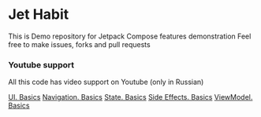 # Jet Habit

This is Demo repository for Jetpack Compose features demonstration
Feel free to make issues, forks and pull requests

### Youtube support

All this code has video support on Youtube (only in Russian)

[UI. Basics](https://youtu.be/CAOM-Kq9MKY)
[Navigation. Basics](https://youtu.be/cX7RVGj19iU)
[State. Basics](https://youtu.be/ND-OA_9L1vo)
[Side Effects. Basics](https://youtu.be/NxwkaPdLQPk)
[ViewModel. Basics](https://youtu.be/o4EQnWfegoE)